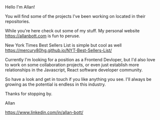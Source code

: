 Hello I'm Allan!

You will find some of the projects I've been working on located in their repositories.  

While you're here check out some of my stuff.  My personal website https://allanbott.com is fun to peruse.

New York Times Best Sellers List is simple but cool as well https://mercury80hg.github.io/NYT-Best-Sellers-List/

Currently I'm looking for a position as a Frontend Devloper, but I'd also love to work on some collaboration projects, or even just establish more relationships in the Javascript, React software developer community.

So have a look and get in touch if you like anything you see.  I'll always be growing as the potential is endless in this industry.  

Thanks for stopping by.

Allan

https://www.linkedin.com/in/allan-bott/
